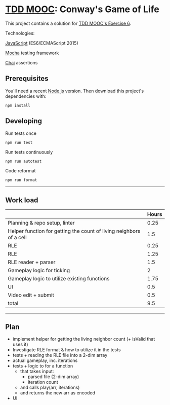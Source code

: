 # [TDD MOOC](https://tdd.mooc.fi/): Conway's Game of Life

This project contains a solution for [TDD MOOC's Exercise 6](https://tdd.mooc.fi/exercises#exercise-6-conways-game-of-life).

Technologies:

[JavaScript](https://developer.mozilla.org/en-US/docs/Web/JavaScript) (ES6/ECMAScript 2015)

[Mocha](https://mochajs.org/) testing framework

[Chai](https://www.chaijs.com/) assertions

## Prerequisites

You'll need a recent [Node.js](https://nodejs.org/) version. Then download this project's dependencies with:

    npm install

## Developing

Run tests once

    npm run test

Run tests continuously

    npm run autotest

Code reformat

    npm run format
---
## Work load
| |Hours   |
|---|---|
|Planning & repo setup, linter|0.25|
|Helper function for getting the count of living neighbors of a cell|1.5|
|RLE|0.25|
|RLE|1.25|
|RLE reader + parser|1.5|
|Gameplay logic for ticking|2|
|Gameplay logic to utilize existing functions|1.75|
|UI|0.5|
|Video edit + submit|0.5|
|total|9.5|
---
## Plan

- implement helper for getting the living neighbor count (+ isValid that uses it)
- Investigate RLE format & how to utilize it in the tests
- tests + reading the RLE file into a 2-dim array
- actual gameplay, inc. iterations
- tests + logic to for a function 
    - that takes input:
        - parsed file (2-dim array)
        - iteration count
    - and calls play(arr, iterations)
    - and returns the new arr as encoded
- UI